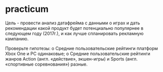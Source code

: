 # practicum
Цель - провести анализ датафрейма с данными о играх и дать рекомендации какой продукт будет потенциально популярнее в следующем году (2017г.), и как лучше спланировать рекламную кампанию.


Проверьте гипотезы:
o	Средние пользовательские рейтинги платформ Xbox One и PC одинаковые;
o	Средние пользовательские рейтинги жанров Action (англ. «действие», экшен-игры) и Sports (англ. «спортивные соревнования») разные.
